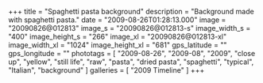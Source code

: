 +++
title = "Spaghetti pasta background"
description = "Background made with spaghetti pasta."
date = "2009-08-26T01:28:13.000"
image = "20090826@012813"
image_s = "20090826@012813-s"
image_width_s = "400"
image_height_s = "266"
image_xl = "20090826@012813-xl"
image_width_xl = "1024"
image_height_xl = "681"
gps_latitude = ""
gps_longitude = ""
phototags = [ "2009-08-26", "2009-08", "2009", "close up", "yellow", "still life", "raw", "pasta", "dried pasta", "spaghetti", "typical", "Italian", "background" ]
galleries = [ "2009 Timeline" ]
+++
